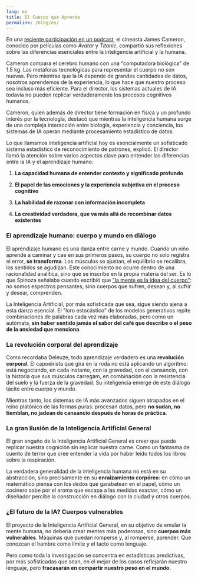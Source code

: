 ```yaml
---
lang: es
title: El Cuerpo que Aprende
permalink: /blog/es/
---
```


En una [reciente participación en un podcast](https://youtu.be/qOdjM14QW0s?si=WavqmRCYdsISnYFF), el cineasta James Cameron, conocido por películas como *Avatar* y *Titanic*, compartió sus reflexiones sobre las diferencias esenciales entre la inteligencia artificial y la humana.  

Cameron compara el cerebro humano con una "computadora biológica" de 1.5 kg. Las metáforas tecnológicas para representar el cuerpo no son nuevas. Pero mientras que la IA depende de grandes cantidades de datos, nosotros aprendemos de la experiencia, lo que hace que nuestro proceso sea incluso más eficiente. Para el director, los sistemas actuales de IA todavía no pueden replicar verdaderamente los procesos cognitivos humanos.

Cameron, quien además de director tiene formación en física y un profundo interés por la tecnología, destacó que mientras la inteligencia humana surge de una compleja interacción entre biología, experiencia y conciencia, los sistemas de IA operan mediante procesamiento estadístico de datos.

Lo que llamamos inteligencia artificial hoy es esencialmente un sofisticado sistema estadístico de reconocimiento de patrones, explicó. El director llamó la atención sobre varios aspectos clave para entender las diferencias entre la IA y el aprendizaje humano:

1.  **La capacidad humana de entender contexto y significado profundo**
    
2.  **El papel de las emociones y la experiencia subjetiva en el proceso cognitivo**
    
3.  **La habilidad de razonar con información incompleta**
    
4.  **La creatividad verdadera, que va más allá de recombinar datos existentes**  
    

### **El aprendizaje humano: cuerpo y mundo en diálogo**

El aprendizaje humano es una danza entre carne y mundo. Cuando un niño aprende a caminar y cae en sus primeros pasos, su cuerpo no solo registra el error, **se transforma**. Los músculos se ajustan, el equilibrio se recalibra, los sentidos se agudizan. Este conocimiento no ocurre dentro de una racionalidad analítica, sino que se inscribe en la propia materia del ser. Es lo que Spinoza señalaba cuando escribió que ["la mente es la idea del cuerpo"](https://razaoinadequada.com/2013/08/25/espinosa-o-que-pode-o-corpo/): no somos espectros pensantes, sino cuerpos que sufren, desean y, al sufrir y desear, comprenden.  

La Inteligencia Artificial, por más sofisticada que sea, sigue siendo ajena a esta danza esencial. El "loro estocástico" de los modelos generativos repite combinaciones de palabras cada vez más elaboradas, pero como un autómata, **sin haber sentido jamás el sabor del café que describe o el peso de la ansiedad que menciona**.  

### **La revolución corporal del aprendizaje**

Como recordaba Deleuze, todo aprendizaje verdadero es una **revolución corporal**. El capoeirista que gira en la roda no está aplicando un algoritmo: está negociando, en cada instante, con la gravedad, con el cansancio, con la historia que sus músculos carregam, en combinación con la resistencia del suelo y la fuerza de la gravedad. Su inteligencia emerge de este diálogo tácito entre cuerpo y mundo.

Mientras tanto, los sistemas de IA más avanzados siguen atrapados en el reino platónico de las formas puras: procesan datos, pero **no sudan, no tiemblan, no jadean de cansancio después de horas de práctica**.  

### **La gran ilusión de la Inteligencia Artificial General**

El gran engaño de la Inteligencia Artificial General es creer que puede replicar nuestra cognición sin replicar nuestra carne. Como un fantasma de cuento de terror que cree entender la vida por haber leído todos los libros sobre la respiración.

La verdadera generalidad de la inteligencia humana no está en su abstracción, sino precisamente en su **enraizamiento corpóreo**: en cómo un matemático piensa con los dedos que garabatean en el papel, cómo un cocinero sabe por el aroma que escapa a las medidas exactas, cómo un diseñador percibe la construcción en diálogo con la ciudad y otros cuerpos.  

### **¿El futuro de la IA? Cuerpos vulnerables**

El proyecto de la Inteligencia Artificial General, en su objetivo de emular la mente humana, no debería crear mentes más poderosas, sino **cuerpos más vulnerables**. Máquinas que puedan romperse y, al romperse, aprender. Que conozcan el hambre como límite y el tacto como lenguaje.

Pero como toda la investigación se concentra en estadísticas predictivas, por más sofisticadas que sean, en el mejor de los casos reflejarán nuestro lenguaje, pero **fracasarán en compartir nuestro peso en el mundo**.
